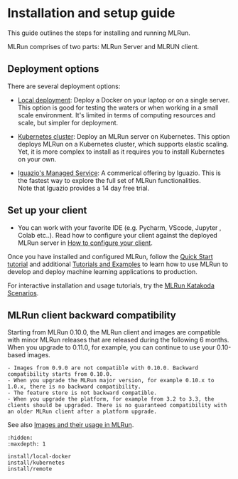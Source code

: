 # Installation and setup guide <!-- omit in toc -->

This guide outlines the steps for installing and running MLRun. 

MLRun comprises of two parts: MLRun Server and MLRUN client.

## Deployment options


There are several deployment options:
- [Local deployment](https://docs.mlrun.org/en/latest/install/local-docker.html): Deploy a Docker on your laptop or on a single server.
   This option is good for testing the waters or when working in a small scale environment. It's limited in terms of computing resources and scale, but
   simpler for deployment.

- [Kubernetes cluster](https://docs.mlrun.org/en/latest/install/kubernetes.html): Deploy an MLRun server on Kubernetes.
   This option deploys MLRun on a Kubernetes cluster, which supports elastic scaling. Yet, it is more complex to install as it requires you to install Kubernetes on your own.
  
- [Iguazio's Managed  Service](https://www.iguazio.com): A commerical offering by Iguazio. This is the fastest way to explore the full set of MLRun functionalities.<br>
  Note that Iguazio provides a 14 day free trial.


## Set up your client

- You can work with your favorite IDE (e.g. Pycharm, VScode, Jupyter , Colab etc..). Read how to configure your client against the deployed
MLRun server in [How to configure your client](https://docs.mlrun.org/en/latest/install/remote.html).

Once you have installed and configured MLRun, follow the [Quick Start tutorial](https://docs.mlrun.org/en/latest/tutorial/01-mlrun-basics.html) and additional [Tutorials and Examples](https://docs.mlrun.org/en/latest/tutorial/index.html) to learn how to use MLRun to develop and deploy machine 
learning applications to production.

For interactive installation and usage tutorials, try the [MLRun Katakoda Scenarios](https://www.katacoda.com/mlrun).


<a id="MLRun-client-backward-compatibility"></a>
## MLRun client backward compatibility  

Starting from MLRun 0.10.0, the MLRun client and images are compatible with minor MLRun releases that are released during the following 6 months. When you upgrade to 0.11.0, for example, you can continue to use your 0.10-based images. 

```{admonition} Important
- Images from 0.9.0 are not compatible with 0.10.0. Backward compatibility starts from 0.10.0. 
- When you upgrade the MLRun major version, for example 0.10.x to 1.0.x, there is no backward compatibility. 
- The feature store is not backward compatible. 
- When you upgrade the platform, for example from 3.2 to 3.3, the clients should be upgraded. There is no guaranteed compatibility with an older MLRun client after a platform upgrade. 
```

See also [Images and their usage in MLRun](https://docs.mlrun.org/en/latest/runtimes/images.html#mlrun-images-and-how-to-build-them).

```{toctree}
:hidden:
:maxdepth: 1

install/local-docker
install/kubernetes
install/remote
```
